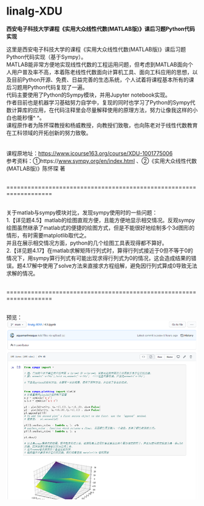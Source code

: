 # linalg-XDU
**西安电子科技大学课程《实用大众线性代数(MATLAB版)》课后习题Python代码实现**

这里是西安电子科技大学的课程《实用大众线性代数(MATLAB版)》课后习题Python代码实现（基于Sympy）。<br>
MATLAB能非常方便地实现线性代数的工程运用问题，但考虑到MATLAB面向个人用户普及率不高，本着陈老线性代数面向计算机工具、面向工科应用的思想，以及目前Python开源、免费、日益完善的生态系统，个人试着将课程基本所有的课后习题用Python代码复现了一遍。<br>
代码主要使用了Python的Sympy模块，并用Jupyter notebook实现。<br>
作者目前也是机器学习基础努力自学中，复现的同时也学习了Python的Sympy代数计算库的应用，在代码注释里会尽量解释使用的原理方法，努力让像我这样的小白也能秒懂^ ^。<br>
课程原作者为陈怀琛教授和杨威教授，向教授们致敬，也向陈老对于线性代数教育在工科领域的开拓创新的努力致敬。<br>
<br><br>
课程原地址：https://www.icourse163.org/course/XDU-1001775006<br>
参考资料：①https://www.sympy.org/en/index.html 、②《实用大众线性代数(MATLAB版)》陈怀琛 著<br><br>

===================================================================<br><br>

关于matlab与sympy模块对比，发现sympy使用时的一些问题：<br>
1.【详见题4.5】matlab的绘图直观方便，且能方便地显示相交情况。反观sympy绘图虽然继承了matlab式的便捷的绘图方式，但是不能很好地绘制多个3d图形的情形，有时需要matplotlib取代之。<br>并且在展示相交情况方面，python的几个绘图工具表现得都不算好。<br>
2.【详见题4.17】在matlab求解矩阵行列式时，算得行列式接近于0但不等于0的情况下，用sympy算行列式有可能出现求得行列式为0的情况，这会造成结果的错误。题4.17解中使用了solve方法来直接求方程组解，避免因行列式算成0导致无法求解的情况。<br><br>

===================================================================<br><br>

预览：<br>
![image](https://github.com/aquamarineaqua/linalg-XDU/blob/main/image1.png)
